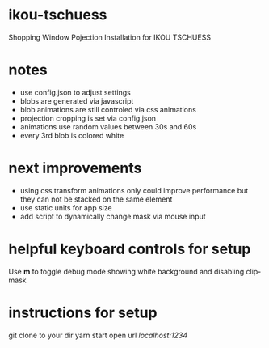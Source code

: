 # ikou-tschuess
Shopping Window Pojection Installation for IKOU TSCHUESS

# notes
- use config.json to adjust settings
- blobs are generated via javascript
- blob animations are still controled via css animations
- projection cropping is set via config.json
- animations use random values between 30s and 60s
- every 3rd blob is colored white

# next improvements
- using css transform animations only could improve performance but they can not be stacked on the same element
- use static units for app size
- add script to dynamically change mask via mouse input

# helpful keyboard controls for setup
Use **m** to toggle debug mode showing white background and disabling clip-mask

# instructions for setup
git clone to your dir
yarn start
open url *localhost:1234*